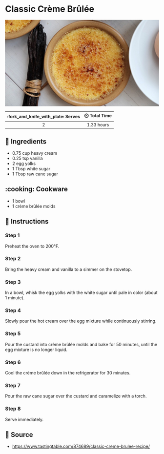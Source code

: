 # Classic Crème Brûlée

![Classic Crème Brûlée](../assets/images/classic-crème-brûlée.jpg)

| :fork_and_knife_with_plate: Serves | :timer_clock: Total Time |
|:----------------------------------:|:-----------------------: |
| 2 | 1.33 hours |

## :salt: Ingredients

- 0.75 cup heavy cream
- 0.25 tsp vanilla
- 2 egg yolks
- 1 Tbsp white sugar
- 1 Tbsp raw cane sugar

## :cooking: Cookware

- 1 bowl
- 1 crème brûlée molds

## :pencil: Instructions

### Step 1

Preheat the oven to 200°F.

### Step 2

Bring the heavy cream and vanilla to a simmer on the stovetop.

### Step 3

In a bowl, whisk the egg yolks with the white sugar until pale in color (about 1 minute).

### Step 4

Slowly pour the hot cream over the egg mixture while continuously stirring.

### Step 5

Pour the custard into crème brûlée molds and bake for 50 minutes, until the egg mixture is no longer liquid.

### Step 6

Cool the crème brûlée down in the refrigerator for 30 minutes.

### Step 7

Pour the raw cane sugar over the custard and caramelize with a torch.

### Step 8

Serve immediately.

## :link: Source

- <https://www.tastingtable.com/874689/classic-creme-brulee-recipe/>
